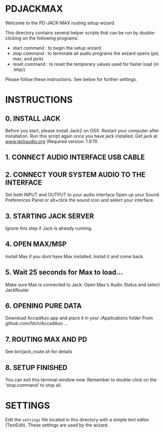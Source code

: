 # PDJACKMAX

Welcome to the PD-JACK-MAX routing setup wizard.

This directory contains several helper scripts that can be run by double-clicking on the following programs:
- start.command : to begin the setup wizard
- stop.command : to terminate all audio programs the wizard opens (pd, max, and jack)
- reset.command : to reset the temporary values used for faster load (in .tmp/)

Please follow these instructions. See below for further settings.

# INSTRUCTIONS

## 0. INSTALL JACK
Before you start, please install Jack2 on OSX. Restart your computer after installation. Run this script again once you have jack installed.
Get jack at www.jackaudio.org (Required version: 1.9.11)

## 1. CONNECT AUDIO INTERFACE USB CABLE
## 2. CONNECT YOUR SYSTEM AUDIO TO THE INTERFACE
Set both INPUT and OUTPUT to your audio interface
Open up your Sound Preferences Panel or alt+click the sound icon and select your interface.
## 3. STARTING JACK SERVER
Ignore this step if Jack is already running.
## 4. OPEN MAX/MSP
Install Max if you dont have Max installed.
Install it and come back.
## 5. Wait 25 seconds for Max to load...
Make sure Max is connected to Jack: Open Max's Audio Status and select JackRouter
## 6. OPENING PURE DATA
Download AccadAoo.app and place it in your /Applications folder
From github.com/fdch/AccadAoo ...
## 7. ROUTING MAX AND PD
See bin/jack_route.sh for details
## 8. SETUP FINISHED
You can exit this terminal window now.
Remember to double-click on the 'stop.command' to stop all.


# SETTINGS

Edit the `settings` file located in this directory with a simple text editor (TextEdit). These settings are used by the wizard.

